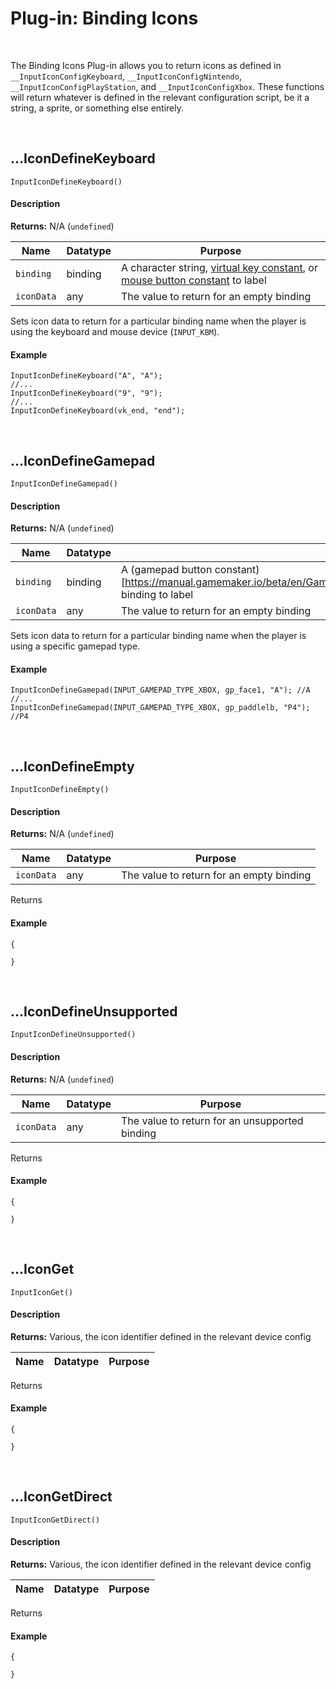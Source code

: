 # Plug-in: Binding Icons

&nbsp;

The Binding Icons Plug-in allows you to return icons as defined in `__InputIconConfigKeyboard`, `__InputIconConfigNintendo`, `__InputIconConfigPlayStation`, and `__InputIconConfigXbox`. These functions will return whatever is defined in the relevant configuration script, be it a string, a sprite, or something else entirely.

&nbsp;

## …IconDefineKeyboard

`InputIconDefineKeyboard()`

<!-- tabs:start -->

#### **Description**

**Returns:** N/A (`undefined`)

|Name           |Datatype|Purpose                                             |
|---------------|--------|----------------------------------------------------|
|`binding`      |binding |A character string, [virtual key constant](https://manual.gamemaker.io/beta/en/GameMaker_Language/GML_Reference/Game_Input/Keyboard_Input/Keyboard_Input.htm), or [mouse button constant](https://manual.gamemaker.io/lts/en/GameMaker_Language/GML_Reference/Game_Input/Mouse_Input/mouse_check_button.htm) to label|
|`iconData`     |any     |The value to return for an empty binding            |

Sets icon data to return for a particular binding name when the player is using the keyboard and mouse device (`INPUT_KBM`).

#### **Example**

```gml
InputIconDefineKeyboard("A", "A");
//...
InputIconDefineKeyboard("9", "9");
//...
InputIconDefineKeyboard(vk_end, "end");
```
<!-- tabs:end -->

&nbsp;

## …IconDefineGamepad

`InputIconDefineGamepad()`

<!-- tabs:start -->

#### **Description**

**Returns:** N/A (`undefined`)

|Name           |Datatype|Purpose                                             |
|---------------|--------|----------------------------------------------------|
|`binding`      |binding |A (gamepad button constant)[https://manual.gamemaker.io/beta/en/GameMaker_Language/GML_Reference/Game_Input/GamePad_Input/Gamepad_Input.htm] binding to label|
|`iconData`     |any     |The value to return for an empty binding            |

Sets icon data to return for a particular binding name when the player is using a specific gamepad type.

#### **Example**

```gml
InputIconDefineGamepad(INPUT_GAMEPAD_TYPE_XBOX, gp_face1, "A"); //A
//...
InputIconDefineGamepad(INPUT_GAMEPAD_TYPE_XBOX, gp_paddlelb, "P4"); //P4
```
<!-- tabs:end -->

&nbsp;

## …IconDefineEmpty

`InputIconDefineEmpty()`

<!-- tabs:start -->

#### **Description**

**Returns:** N/A (`undefined`)

|Name           |Datatype|Purpose                                             |
|---------------|--------|----------------------------------------------------|
|`iconData`     |any     |The value to return for an empty binding            |

Returns 

#### **Example**

```gml
{
    
}
```
<!-- tabs:end -->

&nbsp;

## …IconDefineUnsupported

`InputIconDefineUnsupported()`

<!-- tabs:start -->

#### **Description**

**Returns:** N/A (`undefined`)

|Name           |Datatype|Purpose                                             |
|---------------|--------|----------------------------------------------------|
|`iconData`     |any     |The value to return for an unsupported binding      |

Returns 

#### **Example**

```gml
{
    
}
```
<!-- tabs:end -->

&nbsp;

## …IconGet

`InputIconGet()`

<!-- tabs:start -->

#### **Description**

**Returns:** Various, the icon identifier defined in the relevant device config

|Name           |Datatype|Purpose                                             |
|---------------|--------|----------------------------------------------------|

Returns 

#### **Example**

```gml
{
    
}
```
<!-- tabs:end -->

&nbsp;

## …IconGetDirect

`InputIconGetDirect()`

<!-- tabs:start -->

#### **Description**

**Returns:** Various, the icon identifier defined in the relevant device config

|Name           |Datatype|Purpose                                             |
|---------------|--------|----------------------------------------------------|

Returns 

#### **Example**

```gml
{
    
}
```
<!-- tabs:end -->
